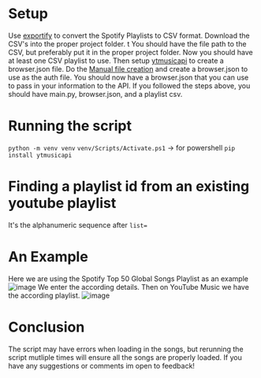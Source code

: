 # Setup
Use [exportify]([url](https://watsonbox.github.io/exportify/)) to convert the Spotify Playlists to CSV format.
Download the CSV's into the proper project folder. t
You should have the file path to the CSV, but preferably put it in the proper project folder. 
Now you should have at least one CSV playlist to use.
Then setup [ytmusicapi]([url](https://ytmusicapi.readthedocs.io/en/latest/index.html)) to create a browser.json file. 
Do the [Manual file creation]([url](https://ytmusicapi.readthedocs.io/en/latest/setup/browser.html)) and create a browser.json to use as the auth file.
You should now have a browser.json that you can use to pass in your information to the API.
If you followed the steps above, you should have main.py, browser.json, and a playlist csv.

# Running the script
`python -m venv venv`
`venv/Scripts/Activate.ps1` -> for powershell
`pip install ytmusicapi`

# Finding a playlist id from an existing youtube playlist
It's the alphanumeric sequence after `list=`

# An Example
Here we are using the Spotify Top 50 Global Songs Playlist as an example
![image](https://github.com/varun-kanna/Spotify-to-Youtube-Playlist-Converter/assets/73306137/bba877e7-8a36-43a3-9900-ad85e6834f90)
We enter the according details.
Then on YouTube Music we have the according playlist.
![image](https://github.com/varun-kanna/Spotify-to-Youtube-Playlist-Converter/assets/73306137/fbfb191f-a72e-4a1b-bf12-4c664f109dc4)

# Conclusion
The script may have errors when loading in the songs, but rerunning the script mutliple times will ensure all the songs are properly loaded.
If you have any suggestions or comments im open to feedback!
